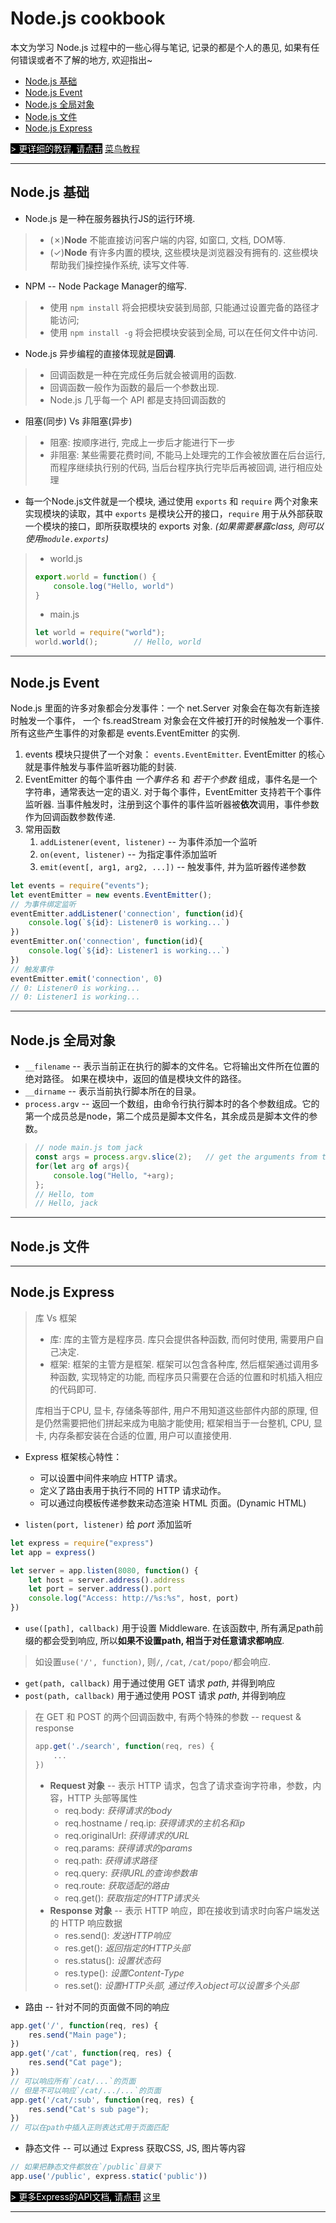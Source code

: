 <h1>Node.js cookbook</h1>

本文为学习 Node.js 过程中的一些心得与笔记, 记录的都是个人的愚见, 如果有任何错误或者不了解的地方, 欢迎指出~

- [Node.js 基础](#nodejs-基础)
- [Node.js Event](#nodejs-event)
- [Node.js 全局对象](#nodejs-全局对象)
- [Node.js 文件](#nodejs-文件)
- [Node.js Express](#nodejs-express)

<span style="color: white; background-color: black;">> 更详细的教程, 请点击</span> [菜鸟教程](https://www.runoob.com/nodejs/nodejs-tutorial.html)

---

## Node.js 基础

* Node.js 是一种在服务器执行JS的运行环境.
> * (&cross;)**Node** 不能直接访问客户端的内容, 如窗口, 文档, DOM等.
> * (&check;)**Node** 有许多内置的模块, 这些模块是浏览器没有拥有的. 这些模块帮助我们操控操作系统, 读写文件等.


* NPM -- Node Package Manager的缩写.
> * 使用 `npm install` 将会把模块安装到局部, 只能通过设置完备的路径才能访问;
> * 使用 `npm install -g` 将会把模块安装到全局, 可以在任何文件中访问.

* Node.js 异步编程的直接体现就是**回调**. 
> * 回调函数是一种在完成任务后就会被调用的函数. 
> * 回调函数一般作为函数的最后一个参数出现.
> * Node.js 几乎每一个 API 都是支持回调函数的

* 阻塞(同步) Vs 非阻塞(异步)
> * 阻塞: 按顺序进行, 完成上一步后才能进行下一步
> * 非阻塞: 某些需要花费时间, 不能马上处理完的工作会被放置在后台运行, 而程序继续执行别的代码, 当后台程序执行完毕后再被回调, 进行相应处理

* 每一个Node.js文件就是一个模块, 通过使用 `exports` 和 `require` 两个对象来实现模块的读取，其中 `exports` 是模块公开的接口，`require` 用于从外部获取一个模块的接口，即所获取模块的 exports 对象. <i>(如果需要暴露class, 则可以使用`module.exports`)</i>
> * world.js
> ```js
> export.world = function() {
>     console.log("Hello, world")
> }
> ```
> * main.js
> ```js
> let world = require("world");
> world.world();        // Hello, world
> ```

---

## Node.js Event

Node.js 里面的许多对象都会分发事件：一个 net.Server 对象会在每次有新连接时触发一个事件， 一个 fs.readStream 对象会在文件被打开的时候触发一个事件. 所有这些产生事件的对象都是 events.EventEmitter 的实例.

1. events 模块只提供了一个对象： `events.EventEmitter`. EventEmitter 的核心就是事件触发与事件监听器功能的封装.
2. EventEmitter 的每个事件由 *一个事件名* 和 *若干个参数* 组成，事件名是一个字符串，通常表达一定的语义. 对于每个事件，EventEmitter 支持若干个事件监听器. 当事件触发时，注册到这个事件的事件监听器被**依次**调用，事件参数作为回调函数参数传递.
3. 常用函数
   1. `addListener(event, listener)` -- 为事件添加一个监听
   2. `on(event, listener)` -- 为指定事件添加监听
   3. `emit(event[, arg1, arg2, ...])` -- 触发事件, 并为监听器传递参数
```js
let events = require("events");
let eventEmitter = new events.EventEmitter();
// 为事件绑定监听
eventEmitter.addListener('connection', function(id){
    console.log(`${id}: Listener0 is working...`)
})
eventEmitter.on('connection', function(id){
    console.log(`${id}: Listener1 is working...`)
})
// 触发事件
eventEmitter.emit('connection', 0)
// 0: Listener0 is working...
// 0: Listener1 is working...
```

---

## Node.js 全局对象

* `__filename` -- 表示当前正在执行的脚本的文件名。它将输出文件所在位置的绝对路径。 如果在模块中，返回的值是模块文件的路径。
* `__dirname` -- 表示当前执行脚本所在的目录。
* `process.argv` -- 返回一个数组，由命令行执行脚本时的各个参数组成。它的第一个成员总是node，第二个成员是脚本文件名，其余成员是脚本文件的参数。
> ```js
> // node main.js tom jack
> const args = process.argv.slice(2);   // get the arguments from the third params
> for(let arg of args){
>     console.log("Hello, "+arg);
> };
> // Hello, tom
> // Hello, jack
> ```

---

## Node.js 文件

---

## Node.js Express
> 库 Vs 框架
> * 库: 库的主管方是程序员. 库只会提供各种函数, 而何时使用, 需要用户自己决定.
> * 框架: 框架的主管方是框架. 框架可以包含各种库, 然后框架通过调用多种函数, 实现特定的功能, 而程序员只需要在合适的位置和时机插入相应的代码即可.
> 
> 库相当于CPU, 显卡, 存储条等部件, 用户不用知道这些部件内部的原理, 但是仍然需要把他们拼起来成为电脑才能使用; 框架相当于一台整机, CPU, 显卡, 内存条都安装在合适的位置, 用户可以直接使用.

* Express 框架核心特性：
  * 可以设置中间件来响应 HTTP 请求。
  * 定义了路由表用于执行不同的 HTTP 请求动作。
  * 可以通过向模板传递参数来动态渲染 HTML 页面。(Dynamic HTML)

* `listen(port, listener)` 给 *port* 添加监听
```js
let express = require("express")
let app = express()

let server = app.listen(8080, function() {
    let host = server.address().address
    let port = server.address().port
    console.log("Access: http://%s:%s", host, port)
})
```

* `use([path], callback)` 用于设置 Middleware. 在该函数中, 所有满足path前缀的都会受到响应, 所以**如果不设置path, 相当于对任意请求都响应**.
> 如设置`use('/', function)`, 则`/`, `/cat`, `/cat/popo/`都会响应.

* `get(path, callback)` 用于通过使用 GET 请求 *path*, 并得到响应
* `post(path, callback)` 用于通过使用 POST 请求 *path*, 并得到响应
> 在 GET 和 POST 的两个回调函数中, 有两个特殊的参数 -- request & response
> ```js
> app.get('./search', function(req, res) {
>     ...
> })
> ```
> * **Request 对象** -- 表示 HTTP 请求，包含了请求查询字符串，参数，内容，HTTP 头部等属性
>   * req.body: *获得请求的body*
>   * req.hostname / req.ip: *获得请求的主机名和ip*
>   * req.originalUrl: *获得请求的URL*
>   * req.params: *获得请求的params*
>   * req.path: *获得请求路径*
>   * req.query: *获得URL的查询参数串*
>   * req.route: *获取适配的路由*
>   * req.get(): *获取指定的HTTP请求头*
> * **Response 对象** -- 表示 HTTP 响应，即在接收到请求时向客户端发送的 HTTP 响应数据
>   * res.send(): *发送HTTP响应*
>   * res.get():    *返回指定的HTTP头部* 
>   * res.status(): *设置状态码*
>   * res.type():   *设置Content-Type*
>   * res.set():    *设置HTTP头部, 通过传入object可以设置多个头部*

* 路由 -- 针对不同的页面做不同的响应
```js
app.get('/', function(req, res) {
    res.send("Main page");
})
app.get('/cat', function(req, res) {
    res.send("Cat page");
})
// 可以响应所有`/cat/...`的页面
// 但是不可以响应`/cat/.../...`的页面
app.get('/cat/:sub', function(req, res) {
    res.send("Cat's sub page");
})
// 可以在path中插入正则表达式用于页面匹配
```

* 静态文件 -- 可以通过 Express 获取CSS, JS, 图片等内容
```js
// 如果把静态文件都放在`/public`目录下
app.use('/public', express.static('public'))
```

<span style="color: white; background-color: black;">> 更多Express的API文档, 请点击</span> [这里](http://expressjs.com/)

---